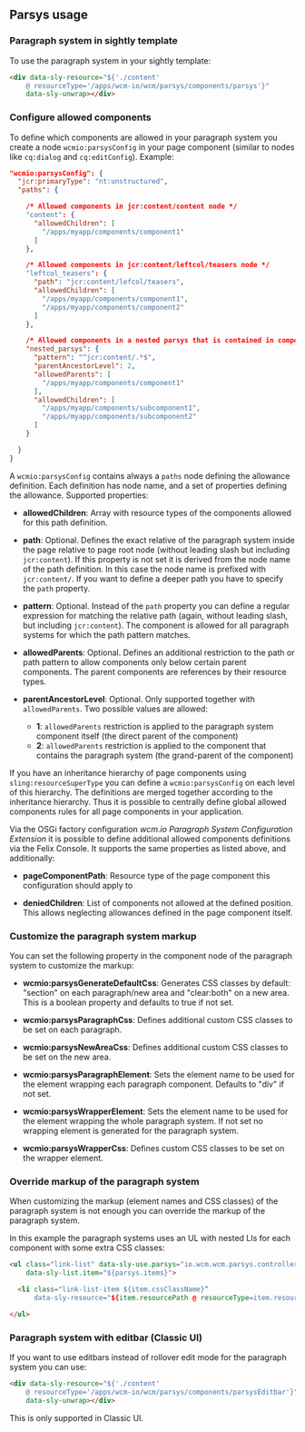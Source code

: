 ## Parsys usage

### Paragraph system in sightly template

To use the paragraph system in your sightly template:

```html
<div data-sly-resource="${'./content'
    @ resourceType='/apps/wcm-io/wcm/parsys/components/parsys'}"
    data-sly-unwrap></div>
```


### Configure allowed components

To define which components are allowed in your paragraph system you create a node `wcmio:parsysConfig` in your page component (similar to nodes like `cq:dialog` and `cq:editConfig`). Example:

```json
"wcmio:parsysConfig": {
  "jcr:primaryType": "nt:unstructured",
  "paths": {

    /* Allowed components in jcr:content/content node */
    "content": {
      "allowedChildren": [
        "/apps/myapp/components/component1"
      ]
    },

    /* Allowed components in jcr:content/leftcol/teasers node */
    "leftcol_teasers": {
      "path": "jcr:content/lefcol/teasers",
      "allowedChildren": [
        "/apps/myapp/components/component1",
        "/apps/myapp/components/component2"
      ]
    },

    /* Allowed components in a nested parsys that is contained in component1 */
    "nested_parsys": {
      "pattern": "^jcr:content/.*$",
      "parentAncestorLevel": 2,
      "allowedParents": [
        "/apps/myapp/components/component1"
      ],
      "allowedChildren": [
        "/apps/myapp/components/subcomponent1",
        "/apps/myapp/components/subcomponent2"
      ]
    }

  }
}
```

A `wcmio:parsysConfig` contains always a `paths` node defining the allowance definition. Each definition has node name, and a set of properties defining the allowance. Supported properties:

* **allowedChildren**: Array with resource types of the components allowed for this path definition.

* **path**: Optional. Defines the exact relative of the paragraph system inside the page relative to page root node (without leading slash but including `jcr:content`). If this property is not set it is derived from the node name of the path definition. In this case the node name is prefixed with `jcr:content/`. If you want to define a deeper path you have to specify the `path` property.

* **pattern**: Optional. Instead of the `path` property you can define a regular expression for matching the relative path (again, without leading slash, but including `jcr:content`). The component is allowed for all paragraph systems for which the path pattern matches.

* **allowedParents**: Optional. Defines an additional restriction to the path or path pattern to allow components only below certain parent components. The parent components are references by their resource types.

* **parentAncestorLevel**: Optional. Only supported together with `allowedParents`. Two possible values are allowed:
    * **1**: `allowedParents` restriction is applied to the paragraph system component itself (the direct parent of the component)
    * **2**: `allowedParents` restriction is applied to the component that contains the paragraph system (the grand-parent of the component)

If you have an inheritance hierarchy of page components using `sling:resourceSuperType` you can define a `wcmio:parsysConfig` on each level of this hierarchy. The definitions are merged together according to the inheritance hierarchy. Thus it is possible to centrally define global allowed components rules for all page components in your application.

Via the OSGi factory configuration _wcm.io Paragraph System Configuration Extension_ it is possible to define additional allowed components definitions via the Felix Console. It supports the same properties as listed above, and additionally:

* **pageComponentPath**: Resource type of the page component this configuration should apply to

* **deniedChildren**: List of components not allowed at the defined position. This allows neglecting allowances defined in the page component itself.


### Customize the paragraph system markup

You can set the following property in the component node of the paragraph system to customize the markup:

* **wcmio:parsysGenerateDefaultCss**: Generates CSS classes by default: "section" on each paragraph/new area and "clear:both" on a new area. This is a boolean property and defaults to true if not set.

* **wcmio:parsysParagraphCss**: Defines additional custom CSS classes to be set on each paragraph.

* **wcmio:parsysNewAreaCss**: Defines additional custom CSS classes to be set on the new area.

* **wcmio:parsysParagraphElement**: Sets the element name to be used for the element wrapping each paragraph component. Defaults to "div" if not set.

* **wcmio:parsysWrapperElement**: Sets the element name to be used for the element wrapping the whole paragraph system. If not set no wrapping element is generated for the paragraph system.

* **wcmio:parsysWrapperCss**: Defines custom CSS classes to be set on the wrapper element.


### Override markup of the paragraph system

When customizing the markup (element names and CSS classes) of the paragraph system is not enough you can override the markup of the paragraph system.

In this example the paragraph systems uses an UL with nested LIs for each component with some extra CSS classes:

```html
<ul class="link-list" data-sly-use.parsys="io.wcm.wcm.parsys.controller.Parsys"
    data-sly-list.item="${parsys.items}">

  <li class="link-list-item ${item.cssClassName}“
      data-sly-resource="${item.resourcePath @ resourceType=item.resourceType}"></li>

</ul>
```


### Paragraph system with editbar (Classic UI)

If you want to use editbars instead of rollover edit mode for the paragraph system you can use:

```html
<div data-sly-resource="${'./content'
    @ resourceType='/apps/wcm-io/wcm/parsys/components/parsysEditbar'}"
    data-sly-unwrap></div>
```

This is only supported in Classic UI.
